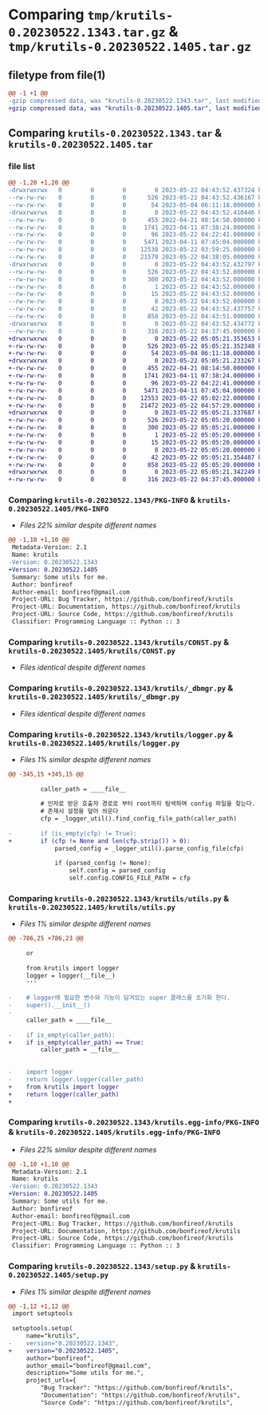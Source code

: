 # Comparing `tmp/krutils-0.20230522.1343.tar.gz` & `tmp/krutils-0.20230522.1405.tar.gz`

## filetype from file(1)

```diff
@@ -1 +1 @@
-gzip compressed data, was "krutils-0.20230522.1343.tar", last modified: Mon May 22 04:43:52 2023, max compression
+gzip compressed data, was "krutils-0.20230522.1405.tar", last modified: Mon May 22 05:05:21 2023, max compression
```

## Comparing `krutils-0.20230522.1343.tar` & `krutils-0.20230522.1405.tar`

### file list

```diff
@@ -1,20 +1,20 @@
-drwxrwxrwx   0        0        0        0 2023-05-22 04:43:52.437324 krutils-0.20230522.1343/
--rw-rw-rw-   0        0        0      526 2023-05-22 04:43:52.436167 krutils-0.20230522.1343/PKG-INFO
--rw-rw-rw-   0        0        0       54 2023-05-04 06:11:18.000000 krutils-0.20230522.1343/README.md
-drwxrwxrwx   0        0        0        0 2023-05-22 04:43:52.410446 krutils-0.20230522.1343/krutils/
--rw-rw-rw-   0        0        0      455 2022-04-21 08:14:50.000000 krutils-0.20230522.1343/krutils/AppErr.py
--rw-rw-rw-   0        0        0     1741 2023-04-11 07:38:24.000000 krutils-0.20230522.1343/krutils/CONST.py
--rw-rw-rw-   0        0        0       96 2023-05-22 04:22:41.000000 krutils-0.20230522.1343/krutils/__init__.py
--rw-rw-rw-   0        0        0     5471 2023-04-11 07:45:04.000000 krutils-0.20230522.1343/krutils/_dbmgr.py
--rw-rw-rw-   0        0        0    12538 2023-05-22 03:59:25.000000 krutils-0.20230522.1343/krutils/logger.py
--rw-rw-rw-   0        0        0    21579 2023-05-22 04:38:05.000000 krutils-0.20230522.1343/krutils/utils.py
-drwxrwxrwx   0        0        0        0 2023-05-22 04:43:52.432797 krutils-0.20230522.1343/krutils.egg-info/
--rw-rw-rw-   0        0        0      526 2023-05-22 04:43:52.000000 krutils-0.20230522.1343/krutils.egg-info/PKG-INFO
--rw-rw-rw-   0        0        0      300 2023-05-22 04:43:52.000000 krutils-0.20230522.1343/krutils.egg-info/SOURCES.txt
--rw-rw-rw-   0        0        0        1 2023-05-22 04:43:52.000000 krutils-0.20230522.1343/krutils.egg-info/dependency_links.txt
--rw-rw-rw-   0        0        0       15 2023-05-22 04:43:52.000000 krutils-0.20230522.1343/krutils.egg-info/requires.txt
--rw-rw-rw-   0        0        0        8 2023-05-22 04:43:52.000000 krutils-0.20230522.1343/krutils.egg-info/top_level.txt
--rw-rw-rw-   0        0        0       42 2023-05-22 04:43:52.437757 krutils-0.20230522.1343/setup.cfg
--rw-rw-rw-   0        0        0      858 2023-05-22 04:43:51.000000 krutils-0.20230522.1343/setup.py
-drwxrwxrwx   0        0        0        0 2023-05-22 04:43:52.434772 krutils-0.20230522.1343/test/
--rw-rw-rw-   0        0        0      316 2023-05-22 04:37:45.000000 krutils-0.20230522.1343/test/test_logger.py
+drwxrwxrwx   0        0        0        0 2023-05-22 05:05:21.353653 krutils-0.20230522.1405/
+-rw-rw-rw-   0        0        0      526 2023-05-22 05:05:21.352348 krutils-0.20230522.1405/PKG-INFO
+-rw-rw-rw-   0        0        0       54 2023-05-04 06:11:18.000000 krutils-0.20230522.1405/README.md
+drwxrwxrwx   0        0        0        0 2023-05-22 05:05:21.233267 krutils-0.20230522.1405/krutils/
+-rw-rw-rw-   0        0        0      455 2022-04-21 08:14:50.000000 krutils-0.20230522.1405/krutils/AppErr.py
+-rw-rw-rw-   0        0        0     1741 2023-04-11 07:38:24.000000 krutils-0.20230522.1405/krutils/CONST.py
+-rw-rw-rw-   0        0        0       96 2023-05-22 04:22:41.000000 krutils-0.20230522.1405/krutils/__init__.py
+-rw-rw-rw-   0        0        0     5471 2023-04-11 07:45:04.000000 krutils-0.20230522.1405/krutils/_dbmgr.py
+-rw-rw-rw-   0        0        0    12553 2023-05-22 05:02:22.000000 krutils-0.20230522.1405/krutils/logger.py
+-rw-rw-rw-   0        0        0    21472 2023-05-22 04:57:29.000000 krutils-0.20230522.1405/krutils/utils.py
+drwxrwxrwx   0        0        0        0 2023-05-22 05:05:21.337687 krutils-0.20230522.1405/krutils.egg-info/
+-rw-rw-rw-   0        0        0      526 2023-05-22 05:05:20.000000 krutils-0.20230522.1405/krutils.egg-info/PKG-INFO
+-rw-rw-rw-   0        0        0      300 2023-05-22 05:05:21.000000 krutils-0.20230522.1405/krutils.egg-info/SOURCES.txt
+-rw-rw-rw-   0        0        0        1 2023-05-22 05:05:20.000000 krutils-0.20230522.1405/krutils.egg-info/dependency_links.txt
+-rw-rw-rw-   0        0        0       15 2023-05-22 05:05:20.000000 krutils-0.20230522.1405/krutils.egg-info/requires.txt
+-rw-rw-rw-   0        0        0        8 2023-05-22 05:05:20.000000 krutils-0.20230522.1405/krutils.egg-info/top_level.txt
+-rw-rw-rw-   0        0        0       42 2023-05-22 05:05:21.354487 krutils-0.20230522.1405/setup.cfg
+-rw-rw-rw-   0        0        0      858 2023-05-22 05:05:20.000000 krutils-0.20230522.1405/setup.py
+drwxrwxrwx   0        0        0        0 2023-05-22 05:05:21.342249 krutils-0.20230522.1405/test/
+-rw-rw-rw-   0        0        0      316 2023-05-22 04:37:45.000000 krutils-0.20230522.1405/test/test_logger.py
```

### Comparing `krutils-0.20230522.1343/PKG-INFO` & `krutils-0.20230522.1405/PKG-INFO`

 * *Files 22% similar despite different names*

```diff
@@ -1,10 +1,10 @@
 Metadata-Version: 2.1
 Name: krutils
-Version: 0.20230522.1343
+Version: 0.20230522.1405
 Summary: Some utils for me.
 Author: bonfireof
 Author-email: bonfireof@gmail.com
 Project-URL: Bug Tracker, https://github.com/bonfireof/krutils
 Project-URL: Documentation, https://github.com/bonfireof/krutils
 Project-URL: Source Code, https://github.com/bonfireof/krutils
 Classifier: Programming Language :: Python :: 3
```

### Comparing `krutils-0.20230522.1343/krutils/CONST.py` & `krutils-0.20230522.1405/krutils/CONST.py`

 * *Files identical despite different names*

### Comparing `krutils-0.20230522.1343/krutils/_dbmgr.py` & `krutils-0.20230522.1405/krutils/_dbmgr.py`

 * *Files identical despite different names*

### Comparing `krutils-0.20230522.1343/krutils/logger.py` & `krutils-0.20230522.1405/krutils/logger.py`

 * *Files 1% similar despite different names*

```diff
@@ -345,15 +345,15 @@
 
         caller_path = ____file__
 
         # 인자로 받은 호출자 경로로 부터 root까지 탐색하며 config 파일을 찾는다.
         # 존재시 설정을 덮어 씌운다
         cfp = _logger_util().find_config_file_path(caller_path)
 
-        if (is_empty(cfp) != True):
+        if (cfp != None and len(cfp.strip()) > 0):
             parsed_config = _logger_util().parse_config_file(cfp)
 
             if (parsed_config != None):
                 self.config = parsed_config
                 self.config.CONFIG_FILE_PATH = cfp
```

### Comparing `krutils-0.20230522.1343/krutils/utils.py` & `krutils-0.20230522.1405/krutils/utils.py`

 * *Files 1% similar despite different names*

```diff
@@ -786,25 +786,23 @@
 
     or
 
     from krutils import logger
     logger = logger(__file__)
     '''
 
-    # logger에 필요한 변수와 기능이 담겨있는 super 클래스를 초기화 한다.
-    super().__init__()
-
     caller_path = ____file__
 
-    if is_empty(caller_path):
+    if is_empty(caller_path) == True:
         caller_path = __file__
 
 
-    import logger
-    return logger.logger(caller_path)
+    from krutils import logger
+    return logger(caller_path)
+
```

### Comparing `krutils-0.20230522.1343/krutils.egg-info/PKG-INFO` & `krutils-0.20230522.1405/krutils.egg-info/PKG-INFO`

 * *Files 22% similar despite different names*

```diff
@@ -1,10 +1,10 @@
 Metadata-Version: 2.1
 Name: krutils
-Version: 0.20230522.1343
+Version: 0.20230522.1405
 Summary: Some utils for me.
 Author: bonfireof
 Author-email: bonfireof@gmail.com
 Project-URL: Bug Tracker, https://github.com/bonfireof/krutils
 Project-URL: Documentation, https://github.com/bonfireof/krutils
 Project-URL: Source Code, https://github.com/bonfireof/krutils
 Classifier: Programming Language :: Python :: 3
```

### Comparing `krutils-0.20230522.1343/setup.py` & `krutils-0.20230522.1405/setup.py`

 * *Files 1% similar despite different names*

```diff
@@ -1,12 +1,12 @@
 import setuptools
 
 setuptools.setup(
     name="krutils",
-    version="0.20230522.1343",
+    version="0.20230522.1405",
     author="bonfireof",
     author_email="bonfireof@gmail.com",
     description="Some utils for me.",
     project_urls={
         "Bug Tracker": "https://github.com/bonfireof/krutils",
         "Documentation": "https://github.com/bonfireof/krutils",
         "Source Code": "https://github.com/bonfireof/krutils",
```

